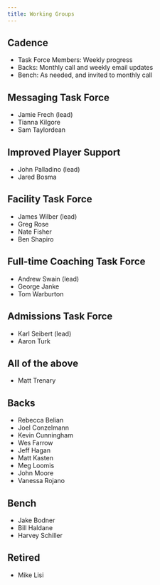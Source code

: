 ```yaml
---
title: Working Groups
---
```


## Cadence
- Task Force Members: Weekly progress
- Backs: Monthly call and weekly email updates
- Bench: As needed, and invited to monthly call

## Messaging Task Force
- Jamie Frech (lead)
- Tianna Kilgore
- Sam Taylordean

## Improved Player Support
- John Palladino (lead)
- Jared Bosma

## Facility Task Force
- James Wilber (lead)
- Greg Rose
- Nate Fisher
- Ben Shapiro

## Full-time Coaching Task Force
- Andrew Swain (lead)
- George Janke
- Tom Warburton

## Admissions Task Force
- Karl Seibert (lead)
- Aaron Turk

## All of the above
- Matt Trenary

## Backs
- Rebecca Belian
- Joel Conzelmann
- Kevin Cunningham
- Wes Farrow
- Jeff Hagan
- Matt Kasten
- Meg Loomis
- John Moore
- Vanessa Rojano

## Bench
- Jake Bodner
- Bill Haldane
- Harvey Schiller

## Retired
- Mike Lisi
